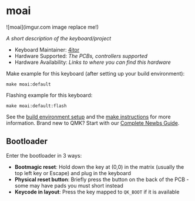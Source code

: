 # moai

![moai](imgur.com image replace me!)

*A short description of the keyboard/project*

* Keyboard Maintainer: [4itor](https://github.com/4itor)
* Hardware Supported: *The PCBs, controllers supported*
* Hardware Availability: *Links to where you can find this hardware*

Make example for this keyboard (after setting up your build environment):

    make moai:default

Flashing example for this keyboard:

    make moai:default:flash

See the [build environment setup](https://docs.qmk.fm/#/getting_started_build_tools) and the [make instructions](https://docs.qmk.fm/#/getting_started_make_guide) for more information. Brand new to QMK? Start with our [Complete Newbs Guide](https://docs.qmk.fm/#/newbs).

## Bootloader

Enter the bootloader in 3 ways:

* **Bootmagic reset**: Hold down the key at (0,0) in the matrix (usually the top left key or Escape) and plug in the keyboard
* **Physical reset button**: Briefly press the button on the back of the PCB - some may have pads you must short instead
* **Keycode in layout**: Press the key mapped to `QK_BOOT` if it is available
